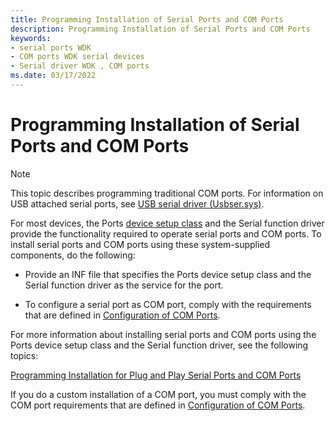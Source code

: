 ```yaml
---
title: Programming Installation of Serial Ports and COM Ports
description: Programming Installation of Serial Ports and COM Ports
keywords:
- serial ports WDK
- COM ports WDK serial devices
- Serial driver WDK , COM ports
ms.date: 03/17/2022
---
```


# Programming Installation of Serial Ports and COM Ports

> [!NOTE]
> This topic describes programming traditional COM ports. For information on USB attached serial ports, see [USB serial driver (Usbser.sys)](../usbcon/usb-driver-installation-based-on-compatible-ids.md).

For most devices, the Ports [device setup class](../install/overview-of-device-setup-classes.md) and the Serial function driver provide the functionality required to operate serial ports and COM ports. To install serial ports and COM ports using these system-supplied components, do the following:

- Provide an INF file that specifies the Ports device setup class and the Serial function driver as the service for the port.

- To configure a serial port as COM port, comply with the requirements that are defined in [Configuration of COM Ports](configuration-of-com-ports.md).

For more information about installing serial ports and COM ports using the Ports device setup class and the Serial function driver, see the following topics:

[Programming Installation for Plug and Play Serial Ports and COM Ports](installing-plug-and-play-serial-ports-and-com-ports.md)

If you do a custom installation of a COM port, you must comply with the COM port requirements that are defined in [Configuration of COM Ports](configuration-of-com-ports.md).
